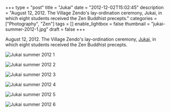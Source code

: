 +++
type = "post"
title = "Jukai"
date = "2012-12-02T15:02:45"
description = "August 12, 2012. The Village Zendo's lay-ordination ceremony, Jukai, in which eight students received the Zen Buddhist precepts."
categories = ["Photography", "Zen"]
tags = []
enable_lightbox = false
thumbnail = "jukai-summer-2012-1.jpg"
draft = false
+++

<p>August 12, 2012. The Village Zendo's lay-ordination ceremony, <a href="http://en.wikipedia.org/wiki/Jukai">Jukai</a>, in which eight students received the Zen Buddhist precepts.</p>
<p><img style="display:block; margin-left:auto; margin-right:auto;" src="jukai-summer-2012-1.jpg" alt="Jukai summer 2012 1" title="jukai-summer-2012-1.jpg" border="0"   /></p>
<p><img style="display:block; margin-left:auto; margin-right:auto;" src="jukai-summer-2012-2.jpg" alt="Jukai summer 2012 2" title="jukai-summer-2012-2.jpg" border="0"   /></p>
<p><img style="display:block; margin-left:auto; margin-right:auto;" src="jukai-summer-2012-3.jpg" alt="Jukai summer 2012 3" title="jukai-summer-2012-3.jpg" border="0"   /></p>
<p><img style="display:block; margin-left:auto; margin-right:auto;" src="jukai-summer-2012-4.jpg" alt="Jukai summer 2012 4" title="jukai-summer-2012-4.jpg" border="0"   /></p>
<p><img style="display:block; margin-left:auto; margin-right:auto;" src="jukai-summer-2012-5.jpg" alt="Jukai summer 2012 5" title="jukai-summer-2012-5.jpg" border="0"   /></p>
<p><img style="display:block; margin-left:auto; margin-right:auto;" src="jukai-summer-2012-6.jpg" alt="Jukai summer 2012 6" title="jukai-summer-2012-6.jpg" border="0"   /></p>
    